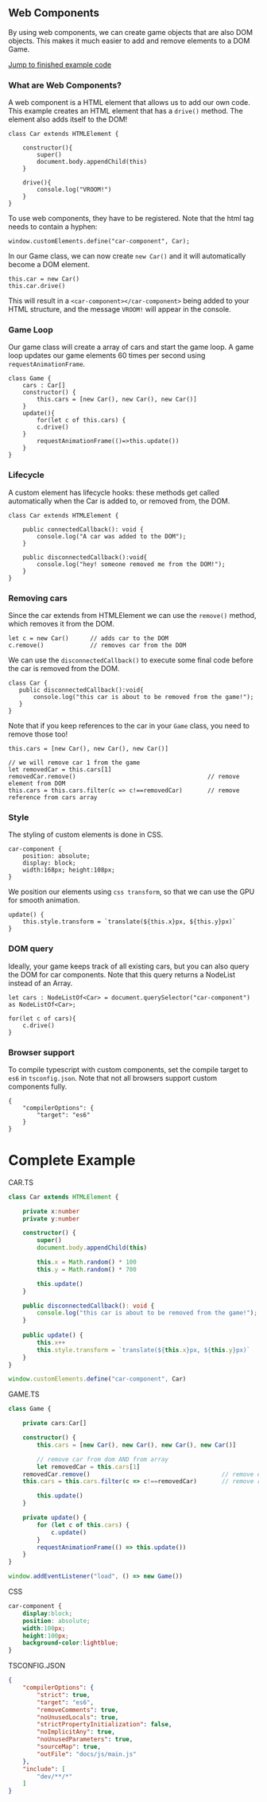 ## Web Components

By using web components, we can create game objects that are also DOM objects. This makes it much easier to add and remove elements to a DOM Game. 

[Jump to finished example code](#completeexample)

### What are Web Components?

A web component is a HTML element that allows us to add our own code. This example creates an HTML element that has a `drive()` method. The element also adds itself to the DOM!

```
class Car extends HTMLElement {

    constructor(){
        super()
        document.body.appendChild(this)
    }
    
    drive(){
        console.log("VROOM!")
    }
}
```
To use web components, they have to be registered. Note that the html tag needs to contain a hyphen:
```
window.customElements.define("car-component", Car);
```

In our Game class, we can now create `new Car()` and it will automatically become a DOM element.
```
this.car = new Car()
this.car.drive()
```

This will result in a `<car-component></car-component>` being added to your HTML structure, and the message `VROOM!` will appear in the console. 

### Game Loop

Our game class will create a array of cars and start the game loop. A game loop updates our game elements 60 times per second using `requestAnimationFrame`. 

```
class Game {
    cars : Car[]
    constructor() {
        this.cars = [new Car(), new Car(), new Car()]
    }
    update(){
        for(let c of this.cars) {
	    c.drive()
	}
        requestAnimationFrame(()=>this.update())
    }
}
```

### Lifecycle

A custom element has lifecycle hooks: these methods get called automatically when the Car is added to, or removed from, the DOM.
```
class Car extends HTMLElement {

    public connectedCallback(): void {
        console.log("A car was added to the DOM");
    }

    public disconnectedCallback():void{
        console.log("hey! someone removed me from the DOM!");
    }
}
```

### Removing cars

Since the car extends from HTMLElement we can use the `remove()` method, which removes it from the DOM. 

```
let c = new Car()      // adds car to the DOM
c.remove()             // removes car from the DOM
```

We can use the `disconnectedCallback()` to execute some final code before the car is removed from the DOM.

```
class Car {
   public disconnectedCallback():void{
       console.log("this car is about to be removed from the game!");
   }
}
```
Note that if you keep references to the car in your `Game` class, you need to remove those too!
```
this.cars = [new Car(), new Car(), new Car()]

// we will remove car 1 from the game
let removedCar = this.cars[1]
removedCar.remove()                                     // remove element from DOM
this.cars = this.cars.filter(c => c!==removedCar)       // remove reference from cars array
```

### Style

The styling of custom elements is done in CSS.

```
car-component {
    position: absolute;
    display: block;
    width:168px; height:108px;
}
```
We position our elements using `css transform`, so that we can use the GPU for smooth animation.

```
update() {
    this.style.transform = `translate(${this.x}px, ${this.y}px)`
}
```

### DOM query

Ideally, your game keeps track of all existing cars, but you can also query the DOM for car components. Note that this query returns a NodeList instead of an Array.
```
let cars : NodeListOf<Car> = document.querySelector("car-component") as NodeListOf<Car>;

for(let c of cars){
    c.drive()
} 
```

### Browser support

To compile typescript with custom components, set the compile target to `es6` in `tsconfig.json`. Note that not all browsers support custom components fully. 

```
{
    "compilerOptions": {
        "target": "es6"
    }
}
```

# <a id="completeexample"></a>Complete Example #

CAR.TS
```typescript
class Car extends HTMLElement {

    private x:number
    private y:number

    constructor() {
        super()
        document.body.appendChild(this)

        this.x = Math.random() * 100
        this.y = Math.random() * 700

        this.update()
    }

    public disconnectedCallback(): void {
        console.log("this car is about to be removed from the game!");
    }
    
    public update() {
        this.x++
        this.style.transform = `translate(${this.x}px, ${this.y}px)`
    }
}

window.customElements.define("car-component", Car)
```
GAME.TS
```typescript
class Game {

    private cars:Car[]

    constructor() {
        this.cars = [new Car(), new Car(), new Car(), new Car()]

        // remove car from dom AND from array
        let removedCar = this.cars[1]
	removedCar.remove()                                     // remove element from DOM
	this.cars = this.cars.filter(c => c!==removedCar)       // remove reference from cars array

        this.update()
    }

    private update() {
        for (let c of this.cars) {
            c.update()
        }
        requestAnimationFrame(() => this.update())
    }
}

window.addEventListener("load", () => new Game())
```
CSS
```css
car-component {
    display:block;
    position: absolute;
    width:100px;
    height:100px;
    background-color:lightblue;
}
```
TSCONFIG.JSON
```json
{
    "compilerOptions": {
        "strict": true,
        "target": "es6",
        "removeComments": true,
        "noUnusedLocals": true,
        "strictPropertyInitialization": false,
        "noImplicitAny": true,
        "noUnusedParameters": true,
        "sourceMap": true,
        "outFile": "docs/js/main.js"
    },
    "include": [
        "dev/**/*"
    ]
}
```
